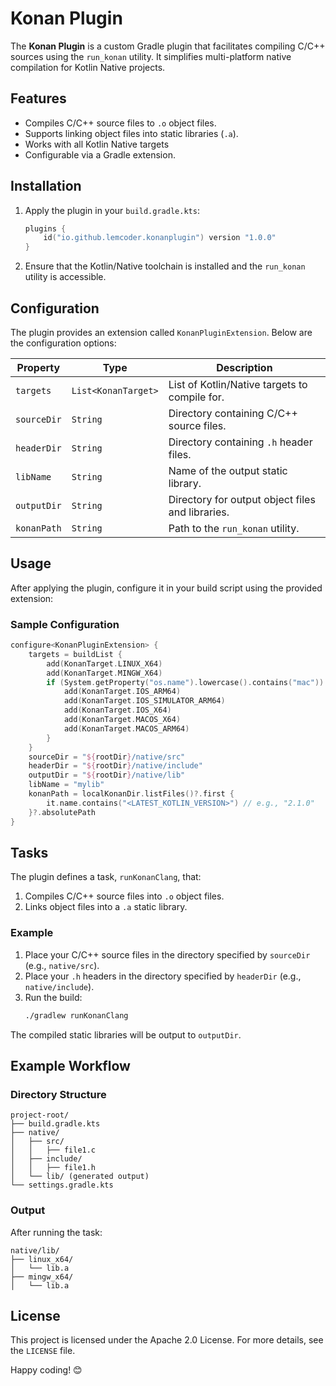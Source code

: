 # Konan Plugin

The **Konan Plugin** is a custom Gradle plugin that facilitates compiling C/C++ sources using the `run_konan` utility. It simplifies multi-platform native compilation for Kotlin Native projects.

## Features
- Compiles C/C++ source files to `.o` object files.
- Supports linking object files into static libraries (`.a`).
- Works with all Kotlin Native targets 
- Configurable via a Gradle extension.

## Installation
1. Apply the plugin in your `build.gradle.kts`:
   ```kotlin
   plugins {
       id("io.github.lemcoder.konanplugin") version "1.0.0"
   }
   ```

2. Ensure that the Kotlin/Native toolchain is installed and the `run_konan` utility is accessible.

## Configuration
The plugin provides an extension called `KonanPluginExtension`. Below are the configuration options:

| Property      | Type                | Description                                 |
|---------------|---------------------|---------------------------------------------|
| `targets`     | `List<KonanTarget>` | List of Kotlin/Native targets to compile for. |
| `sourceDir`   | `String`            | Directory containing C/C++ source files.    |
| `headerDir`   | `String`            | Directory containing `.h` header files.     |
| `libName`     | `String`            | Name of the output static library.          |
| `outputDir`   | `String`            | Directory for output object files and libraries. |
| `konanPath`   | `String`            | Path to the `run_konan` utility.            |

## Usage
After applying the plugin, configure it in your build script using the provided extension:

### Sample Configuration
```kotlin
configure<KonanPluginExtension> {
    targets = buildList {
        add(KonanTarget.LINUX_X64)
        add(KonanTarget.MINGW_X64)
        if (System.getProperty("os.name").lowercase().contains("mac")) {
            add(KonanTarget.IOS_ARM64)
            add(KonanTarget.IOS_SIMULATOR_ARM64)
            add(KonanTarget.IOS_X64)
            add(KonanTarget.MACOS_X64)
            add(KonanTarget.MACOS_ARM64)
        }
    }
    sourceDir = "${rootDir}/native/src"
    headerDir = "${rootDir}/native/include"
    outputDir = "${rootDir}/native/lib"
    libName = "mylib"
    konanPath = localKonanDir.listFiles()?.first {
        it.name.contains("<LATEST_KOTLIN_VERSION>") // e.g., "2.1.0"
    }?.absolutePath
}
```

## Tasks
The plugin defines a task, `runKonanClang`, that:
1. Compiles C/C++ source files into `.o` object files.
2. Links object files into a `.a` static library.

### Example
1. Place your C/C++ source files in the directory specified by `sourceDir` (e.g., `native/src`).
2. Place your `.h` headers in the directory specified by `headerDir` (e.g., `native/include`).
3. Run the build:
   ```bash
   ./gradlew runKonanClang
   ```

The compiled static libraries will be output to `outputDir`.

## Example Workflow
### Directory Structure
```plaintext
project-root/
├── build.gradle.kts
├── native/
│   ├── src/
│   │   ├── file1.c
│   ├── include/
│   │   ├── file1.h
│   └── lib/ (generated output)
└── settings.gradle.kts
```

### Output
After running the task:
```plaintext
native/lib/
├── linux_x64/
│   └── lib.a
├── mingw_x64/
│   └── lib.a
```

## License
This project is licensed under the Apache 2.0 License. For more details, see the `LICENSE` file.

Happy coding! 😊
